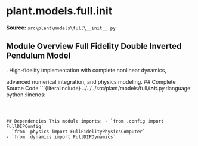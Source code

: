 # plant.models.full.__init__

**Source:** `src\plant\models\full\__init__.py`

## Module Overview Full Fidelity Double Inverted Pendulum Model

. High-fidelity implementation with complete nonlinear dynamics,


advanced numerical integration, and physics modeling. ## Complete Source Code ```{literalinclude} ../../../src/plant/models/full/__init__.py
:language: python
:linenos:
```

---

## Dependencies This module imports: - `from .config import FullDIPConfig`
- `from .physics import FullFidelityPhysicsComputer`
- `from .dynamics import FullDIPDynamics`
